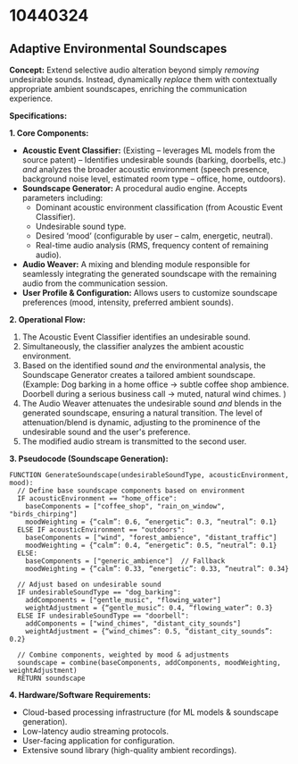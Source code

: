 # 10440324

## Adaptive Environmental Soundscapes

**Concept:** Extend selective audio alteration beyond simply *removing* undesirable sounds. Instead, dynamically *replace* them with contextually appropriate ambient soundscapes, enriching the communication experience. 

**Specifications:**

**1. Core Components:**

*   **Acoustic Event Classifier:** (Existing – leverages ML models from the source patent) – Identifies undesirable sounds (barking, doorbells, etc.) *and* analyzes the broader acoustic environment (speech presence, background noise level, estimated room type – office, home, outdoors).
*   **Soundscape Generator:** A procedural audio engine. Accepts parameters including:
    *   Dominant acoustic environment classification (from Acoustic Event Classifier).
    *   Undesirable sound type.
    *   Desired ‘mood’ (configurable by user – calm, energetic, neutral).
    *   Real-time audio analysis (RMS, frequency content of remaining audio).
*   **Audio Weaver:** A mixing and blending module responsible for seamlessly integrating the generated soundscape with the remaining audio from the communication session. 
*   **User Profile & Configuration:** Allows users to customize soundscape preferences (mood, intensity, preferred ambient sounds).

**2. Operational Flow:**

1.  The Acoustic Event Classifier identifies an undesirable sound.
2.  Simultaneously, the classifier analyzes the ambient acoustic environment.
3.  Based on the identified sound *and* the environmental analysis, the Soundscape Generator creates a tailored ambient soundscape. (Example: Dog barking in a home office -> subtle coffee shop ambience. Doorbell during a serious business call -> muted, natural wind chimes. )
4.  The Audio Weaver attenuates the undesirable sound *and* blends in the generated soundscape, ensuring a natural transition. The level of attenuation/blend is dynamic, adjusting to the prominence of the undesirable sound and the user's preference.
5.  The modified audio stream is transmitted to the second user.

**3. Pseudocode (Soundscape Generation):**

```
FUNCTION GenerateSoundscape(undesirableSoundType, acousticEnvironment, mood):
  // Define base soundscape components based on environment
  IF acousticEnvironment == "home_office":
    baseComponents = ["coffee_shop", "rain_on_window", "birds_chirping"]
    moodWeighting = {“calm”: 0.6, “energetic”: 0.3, “neutral”: 0.1}
  ELSE IF acousticEnvironment == "outdoors":
    baseComponents = ["wind", "forest_ambience", "distant_traffic"]
    moodWeighting = {“calm”: 0.4, “energetic”: 0.5, “neutral”: 0.1}
  ELSE:
    baseComponents = ["generic_ambience"]  // Fallback
    moodWeighting = {“calm”: 0.33, “energetic”: 0.33, “neutral”: 0.34}

  // Adjust based on undesirable sound
  IF undesirableSoundType == "dog_barking":
    addComponents = ["gentle_music", "flowing_water"]
    weightAdjustment = {“gentle_music”: 0.4, “flowing_water”: 0.3}
  ELSE IF undesirableSoundType == "doorbell":
    addComponents = ["wind_chimes", "distant_city_sounds"]
    weightAdjustment = {“wind_chimes”: 0.5, “distant_city_sounds”: 0.2}

  // Combine components, weighted by mood & adjustments
  soundscape = combine(baseComponents, addComponents, moodWeighting, weightAdjustment)
  RETURN soundscape
```

**4. Hardware/Software Requirements:**

*   Cloud-based processing infrastructure (for ML models & soundscape generation).
*   Low-latency audio streaming protocols.
*   User-facing application for configuration.
*   Extensive sound library (high-quality ambient recordings).